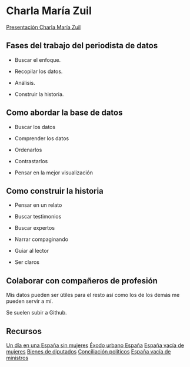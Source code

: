 # Charla María Zuil
[Presentación Charla María Zuil](https://docs.google.com/presentation/d/1Ge1bfmXKTlj_2gBaDQczW1tGWW5gFDNdnMcbsYqJPwE/edit#slide=id.p)

## Fases del trabajo del periodista de datos

- Buscar el enfoque.

- Recopilar los datos.

- Análisis.

- Construir la historia.

## Como abordar la base de datos

- Buscar los datos

- Comprender los datos

- Ordenarlos

- Contrastarlos

- Pensar en la mejor visualización

## Como construir la historia

- Pensar en un relato

- Buscar testimonios

- Buscar expertos

- Narrar compaginando

- Guiar al lector

- Ser claros

## Colaborar con compañeros de profesión

Mis datos pueden ser útiles para el resto así como los de los demás me pueden servir a mí.

Se suelen subir a Github.

## Recursos

[Un día en una España sin mujeres](https://www.elconfidencial.com/economia/2019-03-08/huelga-8-marzo-impacto-dia-sin-mujeres-espana_1868214/)
[Éxodo urbano España](https://www.elconfidencial.com/economia/2019-09-27/exodo-urbano-espana-migraciones-provincias_2240119/)
[España vacía de mujeres](https://www.elconfidencial.com/espana/2021-12-05/viaje-a-la-espana-vacia-de-mujeres_3331778/)
[Bienes de diputados](https://www.elconfidencial.com/espana/2019-06-06/espinosa-monteros-de-quinto-diputados-transparencia_2057610/)
[Conciliación políticos](https://www.elconfidencial.com/espana/2021-11-07/noche-domingo-ministros-suspende-conciliacion_3318739/)
[España vacía de ministros](https://www.elconfidencial.com/espana/2021-11-07/ministros-agenda-moncloa-provincias-abandonadas_3319370/)
